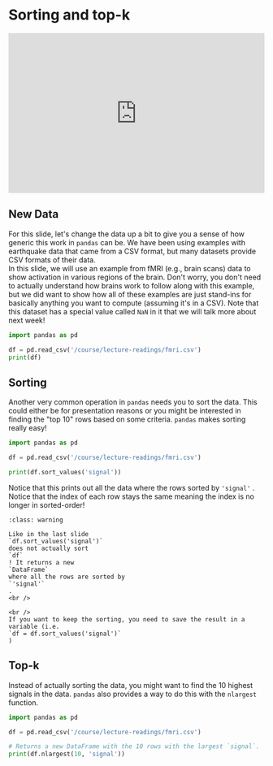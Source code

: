 # Sorting and top-k


<div style="position: relative; padding-bottom: 62.5%; height: 0;">
    <iframe src="https://www.loom.com/embed/1223f3c9c2ff4068bb013ea8b8e3a4a3?sharedAppSource=personal_library" frameborder="0" webkitallowfullscreen mozallowfullscreen allowfullscreen style="position: absolute; top: 0; left: 0; width: 100%; height: 100%;"></iframe>
</div>

##  New Data  

For this slide, let's change the data up a bit to give you a sense of how generic this work in `pandas` can be. We have been using examples with earthquake data that came from a CSV format, but many datasets provide CSV formats of their data.  
In this slide, we will use an example from fMRI (e.g., brain scans) data to show activation in various regions of the brain. Don't worry, you don't need to actually understand how brains work to follow along with this example, but we did want to show how all of these examples are just stand-ins for basically anything you want to compute (assuming it's in a CSV). Note that this dataset has a special value called `NaN` in it that we will talk more about next week!  
```python
import pandas as pd

df = pd.read_csv('/course/lecture-readings/fmri.csv')
print(df)
```

##  Sorting  

Another very common operation in `pandas` needs you to sort the data. This could either be for presentation reasons or you might be interested in finding the "top 10" rows based on some criteria. `pandas` makes sorting really easy!  
```python
import pandas as pd

df = pd.read_csv('/course/lecture-readings/fmri.csv')

print(df.sort_values('signal'))
```

Notice that this prints out all the data where the rows sorted by `'signal'` . Notice that the index of each row stays the same meaning the index is no longer in sorted-order!  

```{admonition} Warning
:class: warning

Like in the last slide
`df.sort_values('signal')`
does not actually sort
`df`
! It returns a new
`DataFrame`
where all the rows are sorted by
`'signal'`
.
<br />

<br />
If you want to keep the sorting, you need to save the result in a variable (i.e.
`df = df.sort_values('signal')`
)

```

##  Top-k  

Instead of actually sorting the data, you might want to find the 10 highest signals in the data. `pandas` also provides a way to do this with the `nlargest` function.  
```python
import pandas as pd

df = pd.read_csv('/course/lecture-readings/fmri.csv')

# Returns a new DataFrame with the 10 rows with the largest `signal`.
print(df.nlargest(10, 'signal'))  
```

 

